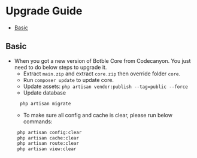 # Upgrade Guide

- [Basic](#basic)

## Basic

- When you got a new version of Botble Core from Codecanyon. You just need to do below steps to upgrade it.
    * Extract `main.zip` and extract `core.zip` then override folder `core`.
    * Run `composer update` to update core.
    * Update assets: `php artisan vendor:publish --tag=public --force`
    * Update database
    ```bash
      php artisan migrate
    ```
    * To make sure all config and cache is clear, please run below commands:
    ```bash
     php artisan config:clear
     php artisan cache:clear
     php artisan route:clear
     php artisan view:clear
    ```